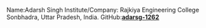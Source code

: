 Name:Adarsh Singh
Institute/Company: Rajkiya Engineering College Sonbhadra, Uttar Pradesh, India.
GitHub:[**adarsg-1262**](https://github.com/adarsh-1262)